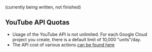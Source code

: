 (currently being written, not finished)

## YouTube API Quotas
* Usage of the YouTube API is not unlimited. For each Google Cloud project you create, there is a default limit of 10,000 "units"/day.
* The API cost of various actions [can be found here](https://developers.google.com/youtube/v3/determine_quota_cost)